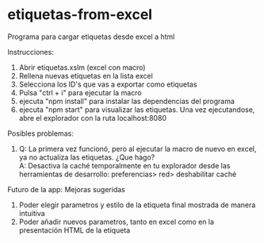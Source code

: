 # etiquetas-from-excel
Programa para cargar etiquetas desde excel a html

Instrucciones:

1. Abrir etiquetas.xslm (excel con macro)  
2. Rellena nuevas etiquetas en la lista excel  
3. Selecciona los ID's que vas a exportar como etiquetas  
4. Pulsa "ctrl + i" para ejecutar la macro  
5. ejecuta "npm install" para instalar las dependencias del programa  
6. ejecuta "npm start" para visualizar las etiquetas. Una vez ejecutandose, abre el explorador con la ruta localhost:8080

Posibles problemas:

1. Q: La primera vez funcionó, pero al ejecutar la macro de nuevo en excel, ya no actualiza las etiquetas. ¿Que hago?  
A: Desactiva la caché temporalmente en tu explorador desde las herramientas de desarrollo: preferencias> red> deshabilitar caché

Futuro de la app: Mejoras sugeridas

1. Poder elegir parametros y estilo de la etiqueta final mostrada de manera intuitiva  
2. Poder añadir nuevos parametros, tanto en excel como en la presentación HTML de la etiqueta
